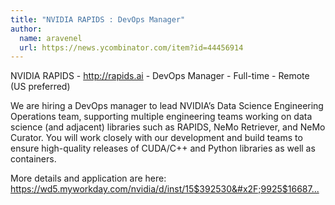 ```yaml
---
title: "NVIDIA RAPIDS : DevOps Manager"
author:
  name: aravenel
  url: https://news.ycombinator.com/item?id=44456914
---
```

NVIDIA RAPIDS - <a href="http:&#x2F;&#x2F;rapids.ai" rel="nofollow">http:&#x2F;&#x2F;rapids.ai</a> - DevOps Manager - Full-time - Remote (US preferred)

We are hiring a DevOps manager to lead NVIDIA’s Data Science Engineering Operations team, supporting multiple engineering teams working on data science (and adjacent) libraries such as RAPIDS, NeMo Retriever, and NeMo Curator. You will work closely with our development and build teams to ensure high-quality releases of CUDA&#x2F;C++ and Python libraries as well as containers.

More details and application are here: <a href="https:&#x2F;&#x2F;wd5.myworkday.com&#x2F;nvidia&#x2F;d&#x2F;inst&#x2F;15$392530&#x2F;9925$166875.htmld" rel="nofollow">https:&#x2F;&#x2F;wd5.myworkday.com&#x2F;nvidia&#x2F;d&#x2F;inst&#x2F;15$392530&#x2F;9925$16687...</a>
<JobApplication />
